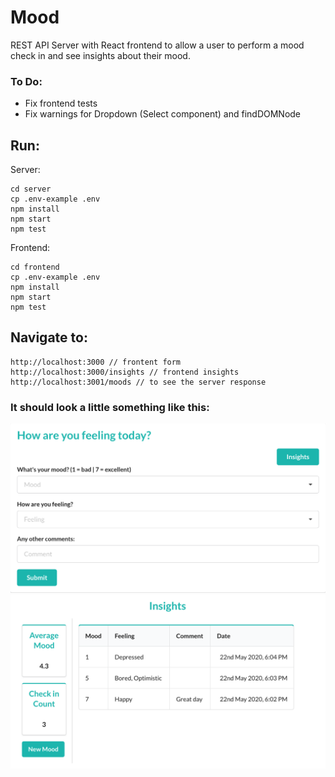 # Mood

REST API Server with React frontend to allow a user to perform a mood check in and see insights about their mood.

### To Do:

- Fix frontend tests
- Fix warnings for Dropdown (Select component) and findDOMNode

## Run:

Server:

```
cd server
cp .env-example .env
npm install
npm start
npm test
```

Frontend:

```
cd frontend
cp .env-example .env
npm install
npm start
npm test
```

## Navigate to:

```
http://localhost:3000 // frontent form
http://localhost:3000/insights // frontend insights
http://localhost:3001/moods // to see the server response
```

### It should look a little something like this:

![Screenshot Mood](images/screenshot_mood.png)
![Screenshot Insights](images/screenshot_insights.png)
